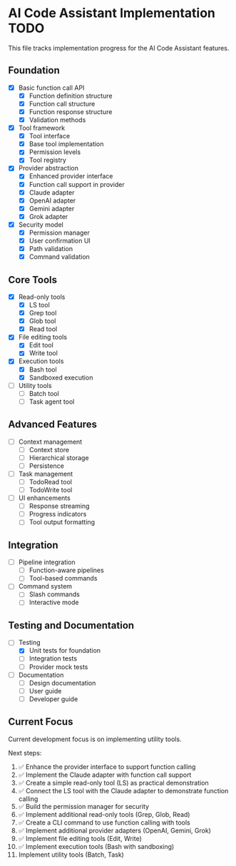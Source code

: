 # AI Code Assistant Implementation TODO

This file tracks implementation progress for the AI Code Assistant features.

## Foundation

- [x] Basic function call API
  - [x] Function definition structure
  - [x] Function call structure
  - [x] Function response structure
  - [x] Validation methods

- [x] Tool framework 
  - [x] Tool interface
  - [x] Base tool implementation
  - [x] Permission levels 
  - [x] Tool registry

- [x] Provider abstraction
  - [x] Enhanced provider interface
  - [x] Function call support in provider
  - [x] Claude adapter
  - [x] OpenAI adapter
  - [x] Gemini adapter 
  - [x] Grok adapter

- [x] Security model
  - [x] Permission manager
  - [x] User confirmation UI
  - [x] Path validation
  - [x] Command validation

## Core Tools

- [x] Read-only tools
  - [x] LS tool
  - [x] Grep tool
  - [x] Glob tool
  - [x] Read tool

- [x] File editing tools
  - [x] Edit tool
  - [x] Write tool

- [x] Execution tools
  - [x] Bash tool
  - [x] Sandboxed execution

- [ ] Utility tools
  - [ ] Batch tool
  - [ ] Task agent tool

## Advanced Features

- [ ] Context management
  - [ ] Context store
  - [ ] Hierarchical storage
  - [ ] Persistence

- [ ] Task management
  - [ ] TodoRead tool
  - [ ] TodoWrite tool

- [ ] UI enhancements
  - [ ] Response streaming
  - [ ] Progress indicators
  - [ ] Tool output formatting

## Integration

- [ ] Pipeline integration
  - [ ] Function-aware pipelines
  - [ ] Tool-based commands

- [ ] Command system
  - [ ] Slash commands
  - [ ] Interactive mode

## Testing and Documentation

- [ ] Testing
  - [x] Unit tests for foundation
  - [ ] Integration tests
  - [ ] Provider mock tests

- [ ] Documentation
  - [ ] Design documentation
  - [ ] User guide
  - [ ] Developer guide

## Current Focus

Current development focus is on implementing utility tools.

Next steps:
1. ✅ Enhance the provider interface to support function calling
2. ✅ Implement the Claude adapter with function call support 
3. ✅ Create a simple read-only tool (LS) as practical demonstration
4. ✅ Connect the LS tool with the Claude adapter to demonstrate function calling
5. ✅ Build the permission manager for security
6. ✅ Implement additional read-only tools (Grep, Glob, Read)
7. ✅ Create a CLI command to use function calling with tools
8. ✅ Implement additional provider adapters (OpenAI, Gemini, Grok)
9. ✅ Implement file editing tools (Edit, Write)
10. ✅ Implement execution tools (Bash with sandboxing)
11. Implement utility tools (Batch, Task)